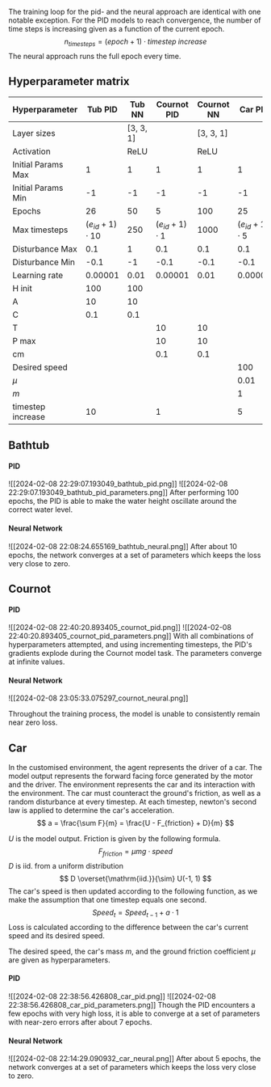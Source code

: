 
The training loop for the pid- and the neural approach are identical with one notable exception. For the PID models to reach convergence, the number of time steps is increasing given as a function of the current epoch.
$$ n_{timesteps} = (epoch + 1) \cdot timestep\; increase $$
The neural approach runs the full epoch every time.


## Hyperparameter matrix
| Hyperparameter | Tub PID | Tub NN | Cournot PID | Cournot NN | Car PID | Car NN |
| ---- | ---- | ---- | ---- | ---- | ---- | ---- |
| Layer sizes |  | [3, 3, 1] |  | [3, 3, 1] |  | [3, 3, 1] |
| Activation |  | ReLU |  | ReLU |  | ReLU |
| Initial Params Max | 1 | 1 | 1 | 1 | 1 | 1 |
| Initial Params Min | -1 | -1 | -1 | -1 | -1 | -1 |
| Epochs | 26 | 50 | 5 | 100 | 25 | 50 |
| Max timesteps | $(e_{id}+1) \cdot 10$ | 250 | $(e_{id}+1) \cdot 1$ | 1000 | $(e_{id}+1) \cdot 5$ | 250 |
| Disturbance Max | 0.1 | 1 | 0.1 | 0.1 | 0.1 | 1 |
| Disturbance Min | -0.1 | -1 | -0.1 | -0.1 | -0.1 | -1 |
| Learning rate | 0.00001 | 0.01 | 0.00001 | 0.01 | 0.00001 | 0.01 |
| H init | 100 | 100 |  |  |  |  |
| A | 10 | 10 |  |  |  |  |
| C | 0.1 | 0.1 |  |  |  |  |
| T |  |  | 10 | 10 |  |  |
| P max |  |  | 10 | 10 |  |  |
| cm |  |  | 0.1 | 0.1 |  |  |
| Desired speed |  |  |  |  | 100 | 100 |
| $\mu$ |  |  |  |  | 0.01 | 0.01 |
| $m$ |  |  |  |  | 1 | 1 |
| timestep increase | 10 |  | 1 |  | 5 |  |

## Bathtub


#### PID
![[2024-02-08 22:29:07.193049_bathtub_pid.png]]
![[2024-02-08 22:29:07.193049_bathtub_pid_parameters.png]]
After performing 100 epochs, the PID is able to make the water height oscillate around the correct water level.


#### Neural Network
![[2024-02-08 22:08:24.655169_bathtub_neural.png]]
After about 10 epochs, the network converges at a set of parameters which keeps the loss very close to zero.

## Cournot

#### PID

![[2024-02-08 22:40:20.893405_cournot_pid.png]]
![[2024-02-08 22:40:20.893405_cournot_pid_parameters.png]]
With all combinations of hyperparameters attempted, and using incrementing timesteps, the PID's gradients explode during the Cournot model task. The parameters converge at infinite values.

#### Neural Network

![[2024-02-08 23:05:33.075297_cournot_neural.png]]

Throughout the training process, the model is unable to consistently remain near zero loss.

## Car

In the customised environment, the agent represents the driver of a car. The model output represents the forward facing force generated by the motor and the driver.  The environment represents the car and its interaction with the environment. The car must counteract the ground's friction, as well as a random disturbance at every timestep. At each timestep, newton's second law is applied to determine the car's acceleration.
$$ a = \frac{\sum F}{m} = \frac{U - F_{friction} + D}{m} $$

$U$ is the model output. 
Friction is given by the following formula.
$$ F_{friction} = \mu m g \cdot speed $$
$D$ is iid. from a uniform distribution
$$ D \overset{\mathrm{iid.}}{\sim} U(-1, 1) $$
The car's speed is then updated according to the following function, as we make the assumption that one timestep equals one second.
$$ Speed_t = Speed_{t-1} + a \cdot 1 $$
Loss is calculated according to the difference between the car's current speed and its desired speed.

The desired speed, the car's mass $m$, and the ground friction coefficient $\mu$ are given as hyperparameters.
#### PID
![[2024-02-08 22:38:56.426808_car_pid.png]]
![[2024-02-08 22:38:56.426808_car_pid_parameters.png]]
Though the PID encounters a few epochs with very high loss, it is able to converge at a set of parameters with near-zero errors after about 7 epochs.


#### Neural Network
![[2024-02-08 22:14:29.090932_car_neural.png]]
After about 5 epochs, the network converges at a set of parameters which keeps the loss very close to zero.
